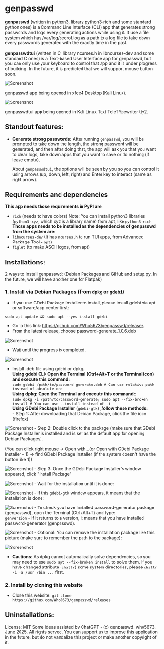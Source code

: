 # genpasswd

**genpasswd** (written in python3, library python3-rich and some standard python ones) is a Command Line Interface (CLI) app that generates strong passwords and logs every generating actions while using it. It use a file system which has /var/log/secrof.log as a path to a log file to take down every passwords generated with the exactly time in the past.<br><br>
**genpasswdtui** (written in C, library ncurses.h in libncurses-dev and some standard C ones) is a Text-based User Interface app for genpasswd, but you can only use your keyboard to control that app and it is under progress of building. In the future, it is predicted that we will support mouse button soon.

![Screenshot](./pictures/genpasswd_desktop.png)

genpasswd app being opened in xfce4 Desktop (Kali Linux).

![Screenshot](./pictures/genpasswdtui_desktop.png)

genpasswdtui app being opened in Kali Linux Text TeleTYpewriter tty2.

## Standout features:
- **Generate strong passwords:** 
After running `genpasswd`, you will be prompted to take down the length, the strong password will be generated, and then after doing that, the app will ask you that you want to clear logs, take down apps that you want to save or do nothing (if leave empty).

    About `genpasswdtui`, the options will be seen by you so you can control it using arrows (up, down, left, right) and Enter key to interact (same as right arrow).

## Requirements and dependencies
**This app needs those requirements in PyPI are:**
- `rich` (needs to have colors)
Note: You can install python3 libraries (`python3-xyz`, which xyz is a library name) from apt, like `python3-rich`
**Those apps needs to be installed as the dependencies of genpasswd from the system are:**
- `libncurses-dev` (It has `ncurses.h` to run TUI apps, from Advanced Package Tool - `apt`)
- `figlet` (to make ASCII logos, from apt)

## Installations:
2 ways to install genpasswd: (Debian Packages and GiHub and setup.py. In the future, we will have another one for Flatpak)
### 1. Install via Debian Packages (from `dpkg` or `gdebi`)
- If you use GDebi Package Installer to install, please install gdebi via apt or software/app center first:
```
sudo apt update && sudo apt --yes install gdebi
```
- Go to this link: https://github.com/Who5673/genpasswd/releases
- From the latest release, choose password-generate_1.0.6.deb

![Screenshot](./pictures/install-method1.png)

- Wait until the progress is completed.

![Screenshot](./pictures/install_method2.png)

- Install .deb file using gdebi or dpkg.  
        **Using gdebi CLI: Open the Terminal (Ctrl+Alt+T or the Terminal icon) and execute this command:**  
        `sudo gdebi /path/to/password-generate.deb # Can use relative path instead of absolute one`  
        **Using dpkg: Open the Terminal and execute this command:**:  
        `sudo dpkg -i /path/to/password-generate; sudo apt --fix-broken install # You can use --install instead of -i`  
        **Using GDebi Package Installer** (`gdebi-gtk`) **,follow these methods:**  
        - Step 1: After downloading that Debian Package, click the file icon (firefox)

![Screenshot](./pictures/install-method3.png)
        - Step 2: Double click to the package (make sure that GDebi Package Installer is installed and is set as the default app for opening Debian Packages).  
<br>
        (You can click right mouse -> Open with...(or Open with GDebi Package Installer - 1) -> find GDebi Package Installer (if the system doesn't have the button like 1))

![Screenshot](./pictures/install-method4.png)
        - Step 3: Once the GDebi Package Installer's window appeared, click "Install Package"

![Screenshot](./pictures/install-method5.png)
        - Wait for the installation until it is done:

![Screenshot](./pictures/install-method6.png)
        - If this `gdebi-gtk` window appears, it means that the installation is done:

![Screenshot](./pictures/install-method7.png)
        - To check you have installed password-generator package (genpasswd), open the Terminal (Ctrl+Alt+T) and type:  
        `genversion`
        - If it returns to a version, it means that you have installed password-generator (genpasswd).

![Screenshot](./pictures/install-method8.png)
        - Optional: You can remove the installation package like this picture (make sure to remember the path to the package):

![Screenshot](./pictures/delete-method.png)
- **Cautions**:
        As dpkg cannot automatically solve dependencies, so you may need to use `sudo apt --fix-broken install` to solve them.
        If you have changed attribute (`chattr`) some system directories, please `chattr -i -a /usr /bin ...` first.
### 2. Install by cloning this website
- Clone this website:
        `git clone https://github.com/Who5673/genpasswd/releases`

## Uninstallations:


License: MIT
Some ideas assisted by ChatGPT - (c) genpasswd, who5673, June 2025. All rights served.
You can support us to improve this application in the future, but do not vandalize this project or make another copyright of it.
